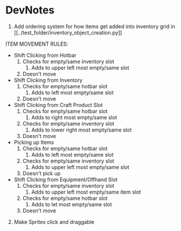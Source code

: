 # DevNotes

1. Add ordering system for how items get added into inventory grid in [[../test_folder/inventory_object_creation.py]]

ITEM MOVEMENT RULES:
- Shift Clicking from Hotbar
  1. Checks for empty/same inventory slot
      1. Adds to upper left most empty/same slot
  2. Doesn't move
- Shift Clicking from Inventory
  1. Checks for empty/same hotbar slot
      1. Adds to left most empty/same slot
  2. Doesn't move
- Shift Clicking from Craft Product Slot
  1. Checks for empty/same hotbar slot
      1. Adds to right most empty/same slot
  2. Checks for empty/same inventory slot
      1. Adds to lower right most empty/same slot
  3. Doesn't move
- Picking up Items
  1. Checks for empty/same hotbar slot
      1. Adds to left most empty/same slot
  2. Checks for empty/same inventory slot
      1. Adds to upper left most empty/same slot
  3. Doesn't pick up
- Shift Clicking from Equipment/Offhand Slot
  1. Checks for empty/same inventory slot
      1. Adds to upper left most empty/same item slot
  2. Checks for empty/same hotbar slot
      1. Adds to let most empty/same slot
  3. Doesn't move

2. Make Sprites click and draggable